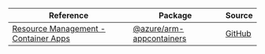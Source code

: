 | Reference | Package | Source |
|---|---|---|
|[Resource Management - Container Apps](arm-appcontainers-readme.md)|[@azure/arm-appcontainers](https://www.npmjs.com/package/@azure/arm-appcontainers)|[GitHub](https://github.com/Azure/azure-sdk-for-js/blob/main/sdk/appcontainers/arm-appcontainers)|
